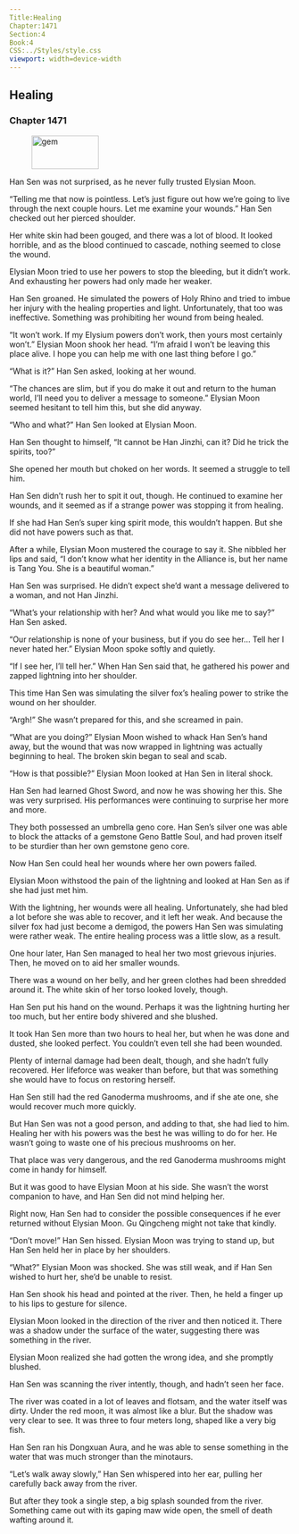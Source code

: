 ```yaml
---
Title:Healing 
Chapter:1471 
Section:4 
Book:4 
CSS:../Styles/style.css 
viewport: width=device-width
---
```

  
## Healing
### Chapter 1471
  
<figure>
	<img src="../Images/gem.gif" alt="gem" id="gem" width="120" height="60" />
</figure>
  

  
Han Sen was not surprised, as he never fully trusted Elysian Moon.

“Telling me that now is pointless. Let’s just figure out how we’re going to live through the next couple hours. Let me examine your wounds.” Han Sen checked out her pierced shoulder.

Her white skin had been gouged, and there was a lot of blood. It looked horrible, and as the blood continued to cascade, nothing seemed to close the wound.

Elysian Moon tried to use her powers to stop the bleeding, but it didn’t work. And exhausting her powers had only made her weaker.

Han Sen groaned. He simulated the powers of Holy Rhino and tried to imbue her injury with the healing properties and light. Unfortunately, that too was ineffective. Something was prohibiting her wound from being healed.

“It won’t work. If my Elysium powers don’t work, then yours most certainly won’t.” Elysian Moon shook her head. “I’m afraid I won’t be leaving this place alive. I hope you can help me with one last thing before I go.”

“What is it?” Han Sen asked, looking at her wound.

“The chances are slim, but if you do make it out and return to the human world, I’ll need you to deliver a message to someone.” Elysian Moon seemed hesitant to tell him this, but she did anyway.

“Who and what?” Han Sen looked at Elysian Moon.

Han Sen thought to himself, “It cannot be Han Jinzhi, can it? Did he trick the spirits, too?”

She opened her mouth but choked on her words. It seemed a struggle to tell him.

Han Sen didn’t rush her to spit it out, though. He continued to examine her wounds, and it seemed as if a strange power was stopping it from healing.

If she had Han Sen’s super king spirit mode, this wouldn’t happen. But she did not have powers such as that.

After a while, Elysian Moon mustered the courage to say it. She nibbled her lips and said, “I don’t know what her identity in the Alliance is, but her name is Tang You. She is a beautiful woman.”

Han Sen was surprised. He didn’t expect she’d want a message delivered to a woman, and not Han Jinzhi.

“What’s your relationship with her? And what would you like me to say?” Han Sen asked.

“Our relationship is none of your business, but if you do see her… Tell her I never hated her.” Elysian Moon spoke softly and quietly.

“If I see her, I’ll tell her.” When Han Sen said that, he gathered his power and zapped lightning into her shoulder.

This time Han Sen was simulating the silver fox’s healing power to strike the wound on her shoulder.

“Argh!” She wasn’t prepared for this, and she screamed in pain.

“What are you doing?” Elysian Moon wished to whack Han Sen’s hand away, but the wound that was now wrapped in lightning was actually beginning to heal. The broken skin began to seal and scab.

“How is that possible?” Elysian Moon looked at Han Sen in literal shock.

Han Sen had learned Ghost Sword, and now he was showing her this. She was very surprised. His performances were continuing to surprise her more and more.

They both possessed an umbrella geno core. Han Sen’s silver one was able to block the attacks of a gemstone Geno Battle Soul, and had proven itself to be sturdier than her own gemstone geno core.

Now Han Sen could heal her wounds where her own powers failed.

Elysian Moon withstood the pain of the lightning and looked at Han Sen as if she had just met him.

With the lightning, her wounds were all healing. Unfortunately, she had bled a lot before she was able to recover, and it left her weak. And because the silver fox had just become a demigod, the powers Han Sen was simulating were rather weak. The entire healing process was a little slow, as a result.

One hour later, Han Sen managed to heal her two most grievous injuries. Then, he moved on to aid her smaller wounds.

There was a wound on her belly, and her green clothes had been shredded around it. The white skin of her torso looked lovely, though.

Han Sen put his hand on the wound. Perhaps it was the lightning hurting her too much, but her entire body shivered and she blushed.

It took Han Sen more than two hours to heal her, but when he was done and dusted, she looked perfect. You couldn’t even tell she had been wounded.

Plenty of internal damage had been dealt, though, and she hadn’t fully recovered. Her lifeforce was weaker than before, but that was something she would have to focus on restoring herself.

Han Sen still had the red Ganoderma mushrooms, and if she ate one, she would recover much more quickly.

But Han Sen was not a good person, and adding to that, she had lied to him. Healing her with his powers was the best he was willing to do for her. He wasn’t going to waste one of his precious mushrooms on her.

That place was very dangerous, and the red Ganoderma mushrooms might come in handy for himself.

But it was good to have Elysian Moon at his side. She wasn’t the worst companion to have, and Han Sen did not mind helping her.

Right now, Han Sen had to consider the possible consequences if he ever returned without Elysian Moon. Gu Qingcheng might not take that kindly.

“Don’t move!” Han Sen hissed. Elysian Moon was trying to stand up, but Han Sen held her in place by her shoulders.

“What?” Elysian Moon was shocked. She was still weak, and if Han Sen wished to hurt her, she’d be unable to resist.

Han Sen shook his head and pointed at the river. Then, he held a finger up to his lips to gesture for silence.

Elysian Moon looked in the direction of the river and then noticed it. There was a shadow under the surface of the water, suggesting there was something in the river.

Elysian Moon realized she had gotten the wrong idea, and she promptly blushed.

Han Sen was scanning the river intently, though, and hadn’t seen her face.

The river was coated in a lot of leaves and flotsam, and the water itself was dirty. Under the red moon, it was almost like a blur. But the shadow was very clear to see. It was three to four meters long, shaped like a very big fish.

Han Sen ran his Dongxuan Aura, and he was able to sense something in the water that was much stronger than the minotaurs.

“Let’s walk away slowly,” Han Sen whispered into her ear, pulling her carefully back away from the river.

But after they took a single step, a big splash sounded from the river. Something came out with its gaping maw wide open, the smell of death wafting around it.